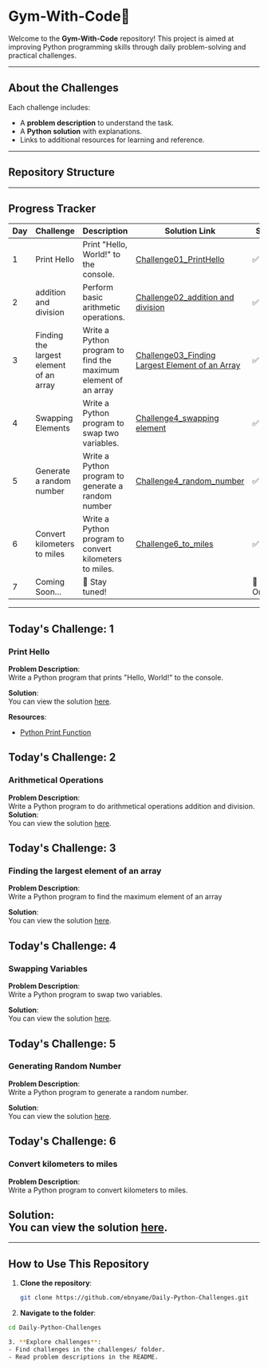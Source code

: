 # 
# Gym-With-Code🚀

Welcome to the **Gym-With-Code** repository! This project is aimed at improving Python programming skills through daily problem-solving and practical challenges.

---

## About the Challenges

Each challenge includes:
- A **problem description** to understand the task.
- A **Python solution** with explanations.
- Links to additional resources for learning and reference.

---

## Repository Structure






---

## Progress Tracker

| Day  | Challenge                | Description                         | Solution Link                  | Status  |
|------|--------------------------|-------------------------------------|--------------------------------|---------|
|  1   | Print Hello              | Print "Hello, World!" to the console. | [Challenge01_PrintHello](Challenge1.py) | ✅ Done |
|  2   | addition and division       | Perform basic arithmetic operations. | [Challenge02_addition and division](Challenge2.py) | ✅ Done |
| 3 | Finding the largest element of an array       |Write a Python program to find the maximum element of an array| [Challenge03_Finding Largest Element of an Array](Challenge3.py) |✅  Done |
| 4 |  Swapping Elements | Write a Python program to swap two variables. | [Challenge4_swapping element](Challenge4.py) | ✅ Done  |
| 5 |  Generate a random number| Write a Python program to generate a random number | [Challenge4_random_number](Challenge5.py) |✅  Done |
| 6 | Convert kilometers to miles | Write a Python program to convert kilometers to miles. | [Challenge6_to_miles](Challenge6.py)| ✅  Done |
|  7 | Coming Soon...           | 🔄 Stay tuned!                      |                                | 🔄 Ongoing |

---

## Today's Challenge:  1

### **Print Hello**

**Problem Description**:  
Write a Python program that prints "Hello, World!" to the console.

**Solution**:  
You can view the solution [here](Challenge1.py).

**Resources**:
- [Python Print Function](https://docs.python.org/3/library/functions.html#print)

<!-- ............................challenge 2.................................... -->
## Today's Challenge:  2

### **Arithmetical Operations**

**Problem Description**:  
Write a Python program to do arithmetical operations addition and division.
**Solution**:  
You can view the solution [here](Challenge2.py).

<!-- ............................challenge 3.................................... -->
## Today's Challenge:  3

### **Finding the largest element of an array**

**Problem Description**:  
Write a Python program to find the maximum element of an array

**Solution**:  
You can view the solution [here](Challenge3.py).


<!-- ............................challenge 4.................................... -->
## Today's Challenge:  4

### **Swapping Variables**

**Problem Description**:  
Write a Python program to swap two variables.

**Solution**:  
You can view the solution [here](Challenge4.py).


<!-- ............................challenge 5.................................... -->
## Today's Challenge:  5

### **Generating Random Number**

**Problem Description**:  
Write a Python program to generate a random number.

**Solution**:  
You can view the solution [here](Challenge5.py).

<!-- ............................challenge 6.................................... -->
## Today's Challenge:  6

### **Convert kilometers to miles**

**Problem Description**:  
Write a Python program to convert kilometers to miles.

**Solution**:  
You can view the solution [here](Challenge6.py).
---
---

## How to Use This Repository

1. **Clone the repository**:
   ```bash
   git clone https://github.com/ebnyame/Daily-Python-Challenges.git

2. **Navigate to the folder**:
```bash
cd Daily-Python-Challenges

3. **Explore challenges**:
- Find challenges in the challenges/ folder.
- Read problem descriptions in the README.







